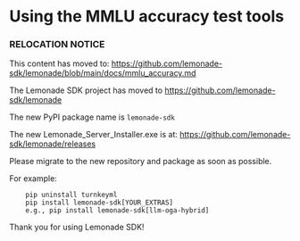 
# Using the MMLU accuracy test tools

### RELOCATION NOTICE

This content has moved to: https://github.com/lemonade-sdk/lemonade/blob/main/docs/mmlu_accuracy.md

The Lemonade SDK project has moved to https://github.com/lemonade-sdk/lemonade

The new PyPI package name is `lemonade-sdk`

The new Lemonade_Server_Installer.exe is at: https://github.com/lemonade-sdk/lemonade/releases

Please migrate to the new repository and package as soon as possible.

For example:
```
    pip uninstall turnkeyml
    pip install lemonade-sdk[YOUR_EXTRAS]
    e.g., pip install lemonade-sdk[llm-oga-hybrid]
```

Thank you for using Lemonade SDK!